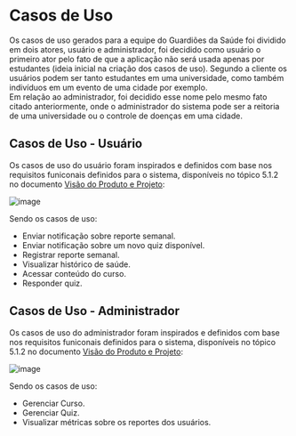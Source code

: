 # Casos de Uso

Os casos de uso gerados para a equipe do Guardiões da Saúde foi dividido em dois atores, usuário e administrador, 
foi decidido como usuário o primeiro ator pelo fato de que a aplicação não será usada apenas por estudantes (ideia inicial na criação dos casos de uso). 
Segundo a cliente os usuários podem ser tanto estudantes em uma universidade, como também indivíduos em um evento de uma cidade por exemplo. <br>
Em relação ao administrador, foi decidido esse nome pelo mesmo fato citado anteriormente, onde o administrador do sistema pode ser a reitoria de uma universidade 
ou o controle de doenças em uma cidade.<br>

## Casos de Uso - Usuário

Os casos de uso do usuário foram inspirados e definidos com base nos requisitos funiconais definidos para o sistema, disponíveis no tópico 5.1.2 no documento 
[Visão do Produto e Projeto](produto.md):

![image](https://user-images.githubusercontent.com/54439337/189785188-680018fb-d681-47f7-ace9-9c0627228fcc.png)
 
Sendo os casos de uso:

* Enviar notificação sobre reporte semanal.
* Enviar notificação sobre um novo quiz  disponível.
* Registrar reporte semanal.
* Visualizar histórico de saúde.
* Acessar conteúdo do curso.
* Responder quiz.

## Casos de Uso - Administrador

Os casos de uso do administrador foram inspirados e definidos com base nos requisitos funiconais definidos para o sistema, disponíveis no tópico 5.1.2 no documento 
[Visão do Produto e Projeto](produto.md):

![image](https://user-images.githubusercontent.com/54439337/189785392-bd5eb7fc-d2cc-43f9-ae9b-02f83a07b2dd.png)

 
Sendo os casos de uso:

* Gerenciar Curso.
* Gerenciar Quiz.
* Visualizar métricas sobre os reportes dos usuários.
